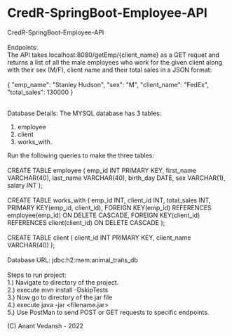 # CredR-SpringBoot-Employee-API
CredR-SpringBoot-Employee-API <br/><br>
Endpoints: <br/>
The API takes localhost:8080/getEmp/{client_name} as a GET requet and returns a list of all the male employees who work for the given client along with their sex (M/F), client name and their total sales in a JSON format:<br/><br>
{
"emp_name": "Stanley Hudson",
"sex": "M",
"client_name": "FedEx",
"total_sales": 130000
}</br><br>

Database Details:
The MYSQL database has 3 tables: 
1. employee 
2. client 
3. works_with. 

Run the following queries to make the three tables:
<br/><br/>
CREATE TABLE employee (
emp_id INT PRIMARY KEY,
first_name VARCHAR(40),
last_name VARCHAR(40),
birth_day DATE,
sex VARCHAR(1),
salary INT
);
<br/><br/>
CREATE TABLE works_with (
emp_id INT,
client_id INT,
total_sales INT,
PRIMARY KEY(emp_id, client_id),
FOREIGN KEY(emp_id) REFERENCES employee(emp_id) ON DELETE CASCADE,
FOREIGN KEY(client_id) REFERENCES client(client_id) ON DELETE CASCADE
);
<br/><br/>
CREATE TABLE client (
client_id INT PRIMARY KEY, client_name VARCHAR(40)
);
<br><br/>
Database URL: jdbc:h2:mem:animal_traits_db <br/>
<br/>
   Steps to run project: <br/>
   1.) Navigate to directory of the project. <br/>
   2.) execute mvn install -DskipTests <br/>
   3.) Now go to directory of the jar file <br/>
   4.) execute java -jar <filename.jar> <br/>
   5.) Use PostMan to send POST or GET requests to specific endpoints. <br/>


(C) Anant Vedansh - 2022